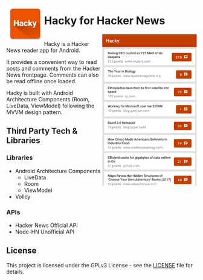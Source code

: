 <img src="app/src/main/ic_launcher-web.png" align="left"
width="100">
# Hacky for Hacker News
<img src="github-assets/Hacky.png" align="right" width="250">
<br>
Hacky is a Hacker News reader app for Android. 

It provides a convenient way to read posts and comments from the Hacker News frontpage. Comments can also be read offline once loaded.

Hacky is built with Android Architecture Components (Room, LiveData, ViewModel) following the MVVM design pattern.

## Third Party Tech & Libraries
### Libraries
 * Android Architecture Components
    * LiveData
    * Room
    * ViewModel
 * Volley
 
 ### APIs
 * Hacker News Official API
 * Node-HN Unofficial API


## License

This project is licensed under the GPLv3 License - see the [LICENSE](LICENSE) file for details.


